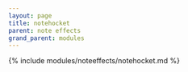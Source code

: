 ```yaml
---
layout: page
title: notehocket
parent: note effects
grand_parent: modules
---
```


{% include modules/noteeffects/notehocket.md %}
